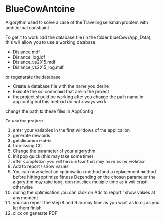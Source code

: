 # BlueCowAntoine
Algorythm used to solve a case of the Traveling sellsman problem with additionnal constraint

To get it to work add the database file (in the folder blueCow\App_Data), this will allow you to use a working database
 - Distance.mdf
 - Distance_log.ldf
 - Distance_vs2015.mdf
 - Distance_vs2015_log.mdf

or regenarate the database 
 - Create a database file with the name you desire
 - Execute the sql command that are in the project
 - the project should be working after you change the path name in appconfig but this method do not always work

change the path to these files in AppConfig

To use the project:
1) enter your variables in the first windows of the application
2) generate new bids
3) get distance matrix
4) fix missing CC
5) Change the parameter of your algorythm
5) Init pop quick (this may take some time)
6) after completion you will have a tour that may have some violation
7) Add to report / show values
8) You can now select an optimisation method and a replacement method before hitting optimize fitness
Depending on the chosen parameter the algorythm may take long, don not click multiple time as it will crash otherwise
9) during the optimisation you can click on Add to report / show values at any moment
10) you can repeat the step 8 and 9 as may time as you want as lo ng as you let them finish
11) click on generate PDF
